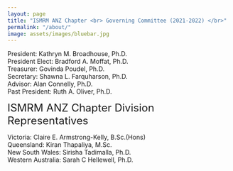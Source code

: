 ```yaml
---
layout: page
title: "ISMRM ANZ Chapter <br> Governing Committee (2021-2022) </br>"
permalink: "/about/"
image: assets/images/bluebar.jpg
---
```


President: Kathryn M. Broadhouse, Ph.D.
<br>
President Elect: Bradford A. Moffat, Ph.D.
<br>
Treasurer: Govinda Poudel, Ph.D.
<br>
Secretary: Shawna L. Farquharson, Ph.D.
<br>
Advisor: Alan Connelly, Ph.D.
<br>
Past President: Ruth A. Oliver, Ph.D.
<br>


<font size=5> ISMRM ANZ Chapter Division Representatives </font>

Victoria: Claire E. Armstrong-Kelly, B.Sc.(Hons)
<br>
Queensland: Kiran Thapaliya, M.Sc.
<br>
New South Wales: Sirisha Tadimalla, Ph.D.
<br>
Western Australia: Sarah C Hellewell, Ph.D.
